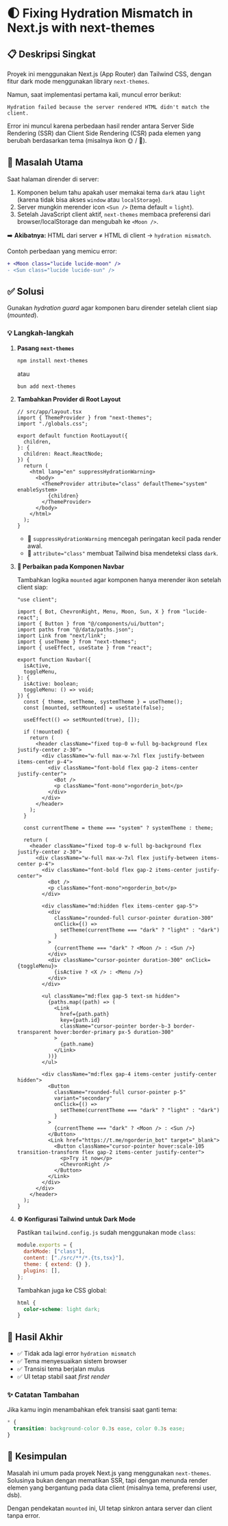 # 🌓 Fixing Hydration Mismatch in Next.js with next-themes

## 📋 Deskripsi Singkat

Proyek ini menggunakan Next.js (App Router) dan Tailwind CSS, dengan fitur dark mode menggunakan library `next-themes`.

Namun, saat implementasi pertama kali, muncul error berikut:

```
Hydration failed because the server rendered HTML didn't match the client.
```

Error ini muncul karena perbedaan hasil render antara Server Side Rendering (SSR) dan Client Side Rendering (CSR) pada elemen yang berubah berdasarkan tema (misalnya ikon 🌞 / 🌙).

## 🚨 Masalah Utama

Saat halaman dirender di server:

1.  Komponen belum tahu apakah user memakai tema `dark` atau `light` (karena tidak bisa akses `window` atau `localStorage`).
2.  Server mungkin merender icon `<Sun />` (tema default = `light`).
3.  Setelah JavaScript client aktif, `next-themes` membaca preferensi dari browser/localStorage dan mengubah ke `<Moon />`.

➡️ **Akibatnya:** HTML dari server ≠ HTML di client → `hydration mismatch`.

Contoh perbedaan yang memicu error:

```diff
+ <Moon class="lucide lucide-moon" />
- <Sun class="lucide lucide-sun" />
```

## ✅ Solusi

Gunakan _hydration guard_ agar komponen baru dirender setelah client siap (_mounted_).

### 💡 Langkah-langkah

1.  **Pasang `next-themes`**

    ```bash
    npm install next-themes
    ```

    atau

    ```bash
    bun add next-themes
    ```

2.  **Tambahkan Provider di Root Layout**

    ```tsx
    // src/app/layout.tsx
    import { ThemeProvider } from "next-themes";
    import "./globals.css";

    export default function RootLayout({
      children,
    }: {
      children: React.ReactNode;
    }) {
      return (
        <html lang="en" suppressHydrationWarning>
          <body>
            <ThemeProvider attribute="class" defaultTheme="system" enableSystem>
              {children}
            </ThemeProvider>
          </body>
        </html>
      );
    }
    ```

    - 🔸 `suppressHydrationWarning` mencegah peringatan kecil pada render awal.
    - 🔸 `attribute="class"` membuat Tailwind bisa mendeteksi class `dark`.

3.  **🧠 Perbaikan pada Komponen Navbar**

    Tambahkan logika `mounted` agar komponen hanya merender ikon setelah client siap:

    ```tsx
    "use client";

    import { Bot, ChevronRight, Menu, Moon, Sun, X } from "lucide-react";
    import { Button } from "@/components/ui/button";
    import paths from "@/data/paths.json";
    import Link from "next/link";
    import { useTheme } from "next-themes";
    import { useEffect, useState } from "react";

    export function Navbar({
      isActive,
      toggleMenu,
    }: {
      isActive: boolean;
      toggleMenu: () => void;
    }) {
      const { theme, setTheme, systemTheme } = useTheme();
      const [mounted, setMounted] = useState(false);

      useEffect(() => setMounted(true), []);

      if (!mounted) {
        return (
          <header className="fixed top-0 w-full bg-background flex justify-center z-30">
            <div className="w-full max-w-7xl flex justify-between items-center p-4">
              <div className="font-bold flex gap-2 items-center justify-center">
                <Bot />
                <p className="font-mono">ngorderin_bot</p>
              </div>
            </div>
          </header>
        );
      }

      const currentTheme = theme === "system" ? systemTheme : theme;

      return (
        <header className="fixed top-0 w-full bg-background flex justify-center z-30">
          <div className="w-full max-w-7xl flex justify-between items-center p-4">
            <div className="font-bold flex gap-2 items-center justify-center">
              <Bot />
              <p className="font-mono">ngorderin_bot</p>
            </div>

            <div className="md:hidden flex items-center gap-5">
              <div
                className="rounded-full cursor-pointer duration-300"
                onClick={() =>
                  setTheme(currentTheme === "dark" ? "light" : "dark")
                }
              >
                {currentTheme === "dark" ? <Moon /> : <Sun />}
              </div>
              <div className="cursor-pointer duration-300" onClick={toggleMenu}>
                {isActive ? <X /> : <Menu />}
              </div>
            </div>

            <ul className="md:flex gap-5 text-sm hidden">
              {paths.map((path) => (
                <Link
                  href={path.path}
                  key={path.id}
                  className="cursor-pointer border-b-3 border-transparent hover:border-primary px-5 duration-300"
                >
                  {path.name}
                </Link>
              ))}
            </ul>

            <div className="md:flex gap-4 items-center justify-center hidden">
              <Button
                className="rounded-full cursor-pointer p-5"
                variant="secondary"
                onClick={() =>
                  setTheme(currentTheme === "dark" ? "light" : "dark")
                }
              >
                {currentTheme === "dark" ? <Moon /> : <Sun />}
              </Button>
              <Link href="https://t.me/ngorderin_bot" target="_blank">
                <Button className="cursor-pointer hover:scale-105 transition-transform flex gap-2 items-center justify-center">
                  <p>Try it now</p>
                  <ChevronRight />
                </Button>
              </Link>
            </div>
          </div>
        </header>
      );
    }
    ```

4.  **⚙️ Konfigurasi Tailwind untuk Dark Mode**

    Pastikan `tailwind.config.js` sudah menggunakan mode `class`:

    ```javascript
    module.exports = {
      darkMode: ["class"],
      content: ["./src/**/*.{ts,tsx}"],
      theme: { extend: {} },
      plugins: [],
    };
    ```

    Tambahkan juga ke CSS global:

    ```css
    html {
      color-scheme: light dark;
    }
    ```

## 🌈 Hasil Akhir

- ✅ Tidak ada lagi error `hydration mismatch`
- ✅ Tema menyesuaikan sistem browser
- ✅ Transisi tema berjalan mulus
- ✅ UI tetap stabil saat _first render_

### ✨ Catatan Tambahan

Jika kamu ingin menambahkan efek transisi saat ganti tema:

```css
* {
  transition: background-color 0.3s ease, color 0.3s ease;
}
```

## 💬 Kesimpulan

Masalah ini umum pada proyek Next.js yang menggunakan `next-themes`.
Solusinya bukan dengan mematikan SSR, tapi dengan menunda render elemen yang bergantung pada data client (misalnya tema, preferensi user, dsb).

Dengan pendekatan `mounted` ini, UI tetap sinkron antara server dan client tanpa error.
